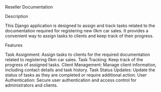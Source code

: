 Reseller Documentation

Description

This Django application is designed to assign and track tasks related to the documentation required for registering new 0km car sales. It provides a convenient way to assign tasks to clients and keep track of their progress.

Features

Task Assignment: Assign tasks to clients for the required documentation related to registering 0km car sales.
Task Tracking: Keep track of the progress of assigned tasks.
Client Management: Manage client information, including contact details and task history.
Task Status Updates: Update the status of tasks as they are completed or require additional action.
User Authentication: Secure user authentication and access control for administrators and clients.